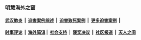 
### 明慧海外之窗

####  [武汉肺炎](indexes/365.md?t=04300000) &nbsp;|&nbsp;  [迫害案例综述](indexes/328.md?t=04300000) &nbsp;|&nbsp; [迫害致死案例](indexes/277.md?t=04300000)  &nbsp;|&nbsp; [更多迫害案例](indexes/81.md?t=04300000)  &nbsp;|&nbsp; 
####  [时事评论](indexes/19.md?t=04300000) &nbsp;|&nbsp; [海外简讯](indexes/245.md?t=04300000)&nbsp;|&nbsp;  [社会支持](indexes/140.md?t=04300000) &nbsp;|&nbsp; [褒奖决议](indexes/282.md?t=04300000) &nbsp;|&nbsp; [社区报道](indexes/91.md?t=04300000)  &nbsp;|&nbsp; [天人之间](indexes/78.md?t=04300000) 

